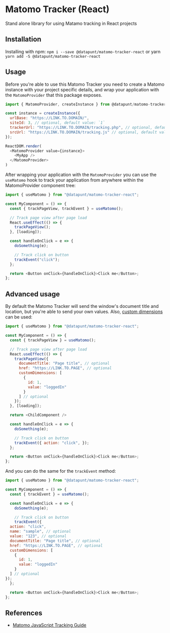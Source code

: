 # Matomo Tracker (React)

Stand alone library for using Matamo tracking in React projects

## Installation

Installing with npm: `npm i --save @datapunt/matomo-tracker-react` or yarn `yarn add -S @datapunt/matomo-tracker-react`

## Usage

Before you're able to use this Matomo Tracker you need to create a Matomo instance with your project specific details, and wrap your application with the `MatomoProvider` that this package exposes.

```js
import { MatomoProvider, createInstance } from @datapunt/matomo-tracker-react

const instance = createInstance({
  urlBase: "https://LINK.TO.DOMAIN/",
  siteId: 3, // optional, default value: `1`
  trackerUrl: "https://LINK.TO.DOMAIN/tracking.php", // optional, default value: `${urlBase}matomo.php`
  srcUrl: "https://LINK.TO.DOMAIN/tracking.js" // optional, default value: `${urlBase}matomo.js`
});

ReactDOM.render(
  <MatomoProvider value={instance}>
    <MyApp />
  </MatomoProvider>
)
```

After wrapping your application with the `MatomoProvider` you can use the `useMatomo` hook to track your application from anywhere within the MatomoProvider component tree:

```js
import { useMatomo } from "@datapunt/matomo-tracker-react";

const MyComponent = () => {
  const { trackPageView, trackEvent } = useMatomo();

  // Track page view after page load
  React.useEffect(() => {
    trackPageView();
  }, [loading]);

  const handleOnClick = e => {
    doSomething(e);

    // Track click on button
    trackEvent("click");
  };

  return <Button onClick={handleOnClick}>Click me</Button>;
};
```

## Advanced usage

By default the Matomo Tracker will send the window's document title and location, but you're able to send your own values. Also, [custom dimensions](https://matomo.org/docs/custom-dimensions/) can be used:

```js
import { useMatomo } from "@datapunt/matomo-tracker-react";

const MyComponent = () => {
  const { trackPageView } = useMatomo();

  // Track page view after page load
  React.useEffect(() => {
    trackPageView({
      documentTitle: "Page title", // optional
      href: "https://LINK.TO.PAGE", // optional
      customDimensions: [
        {
          id: 1,
          value: "loggedIn"
        }
      ] // optional
    });
  }, [loading]);

  return <ChildComponent />

  const handleOnClick = e => {
    doSomething(e);

    // Track click on button
    trackEvent({ action: "click", });
  };

  return <Button onClick={handleOnClick}>Click me</Button>;
};
```

And you can do the same for the `trackEvent` method:

```js
import { useMatomo } from "@datapunt/matomo-tracker-react";

const MyComponent = () => {
  const { trackEvent } = useMatomo();

  const handleOnClick = e => {
    doSomething(e);

    // Track click on button
    trackEvent({
  action: "click",
  name: "sample", // optional
  value: "123", // optional
  documentTitle: "Page title", // optional
  href: "https://LINK.TO.PAGE", // optional
  customDimensions: [
    {
      id: 1,
      value: "loggedIn"
    }
  ] // optional
});
  };

  return <Button onClick={handleOnClick}>Click me</Button>;
};
```


## References

- [Matomo JavaScript Tracking Guide](https://developer.matomo.org/guides/tracking-javascript-guide)
